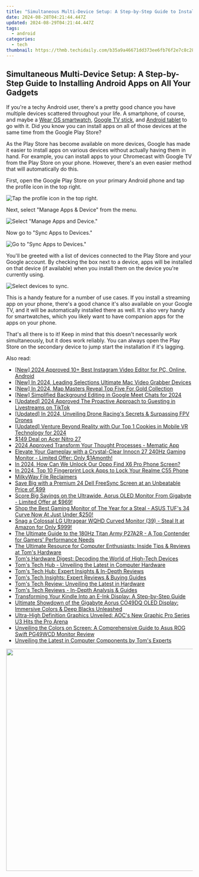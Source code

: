 ```yaml
---
title: "Simultaneous Multi-Device Setup: A Step-by-Step Guide to Installing Android Apps on All Your Gadgets"
date: 2024-08-28T04:21:44.447Z
updated: 2024-08-29T04:21:44.447Z
tags:
  - android
categories:
  - tech
thumbnail: https://thmb.techidaily.com/b35a9a46671dd373ee6fb76f2e7c8c289a52fdab2f2b7f6dd74a2f0921700773.jpg
---
```


## Simultaneous Multi-Device Setup: A Step-by-Step Guide to Installing Android Apps on All Your Gadgets

If you're a techy Android user, there's a pretty good chance you have multiple devices scattered throughout your life. A smartphone, of course, and maybe a [Wear OS smartwatch](https://ai-topics.techidaily.com/new-exploring-ai-face-generators/), [Google TV stick](https://fake-location.techidaily.com/wondering-the-best-alternative-to-hola-on-apple-iphone-6s-plus-here-is-the-answer-drfone-by-drfone-virtual-ios/), and [Android tablet](https://youtube-sure.techidaily.com/16757146-updated-bite-sized-video-knowledge-now/) to go with it. Did you know you can install apps on all of those devices at the same time from the Google Play Store?

 As the Play Store has become available on more devices, Google has made it easier to install apps on various devices without actually having them in hand. For example, you can install apps to your Chromecast with Google TV from the Play Store on your phone. However, there's an even easier method that will automatically do this.

 First, open the Google Play Store on your primary Android phone and tap the profile icon in the top right.

![Tap the profile icon in the top right.](https://static1.howtogeekimages.com/wordpress/wp-content/uploads/2023/10/screenshot_20231011-162308.png) 

 Next, select "Manage Apps & Device" from the menu.

![Select "Manage Apps and Device."](https://static1.howtogeekimages.com/wordpress/wp-content/uploads/2023/10/screenshot_20231011-162327.png) 

 Now go to "Sync Apps to Devices."

![Go to "Sync Apps to Devices."](https://static1.howtogeekimages.com/wordpress/wp-content/uploads/2023/10/screenshot_20231011-162338.png) 

 You'll be greeted with a list of devices connected to the Play Store and your Google account. By checking the box next to a device, apps will be installed on that device (if available) when you install them on the device you're currently using.

![Select devices to sync.](https://static1.howtogeekimages.com/wordpress/wp-content/uploads/2023/10/screenshot_20231011-162815.png) 

 This is a handy feature for a number of use cases. If you install a streaming app on your phone, there's a good chance it's also available on your Google TV, and it will be automatically installed there as well. It's also very handy for smartwatches, which you likely want to have companion apps for the apps on your phone.

 That's all there is to it! Keep in mind that this doesn't necessarily work simultaneously, but it does work reliably. You can always open the Play Store on the secondary device to jump start the installation if it's lagging.

<ins class="adsbygoogle"
     style="display:block"
     data-ad-format="autorelaxed"
     data-ad-client="ca-pub-7571918770474297"
     data-ad-slot="1223367746"></ins>



<ins class="adsbygoogle"
     style="display:block"
     data-ad-client="ca-pub-7571918770474297"
     data-ad-slot="8358498916"
     data-ad-format="auto"
     data-full-width-responsive="true"></ins>

<span class="atpl-alsoreadstyle">Also read:</span>
<div><ul>
<li><a href="https://instagram-clips.techidaily.com/new-2024-approved-10plus-best-instagram-video-editor-for-pc-online-android/"><u>[New] 2024 Approved  10+ Best Instagram Video Editor for PC, Online, Android</u></a></li>
<li><a href="https://visual-screen-recording.techidaily.com/new-in-2024-leading-selections-ultimate-mac-video-grabber-devices/"><u>[New] In 2024, Leading Selections  Ultimate Mac Video Grabber Devices</u></a></li>
<li><a href="https://screen-mirroring-recording.techidaily.com/new-in-2024-map-masters-reveal-top-five-for-gold-collection/"><u>[New] In 2024, Map Masters Reveal  Top Five For Gold Collection</u></a></li>
<li><a href="https://video-capture.techidaily.com/new-simplified-background-editing-in-google-meet-chats-for-2024/"><u>[New] Simplified Background Editing in Google Meet Chats for 2024</u></a></li>
<li><a href="https://tiktok-video-recordings.techidaily.com/updated-2024-approved-the-proactive-approach-to-guesting-in-livestreams-on-tiktok/"><u>[Updated] 2024 Approved  The Proactive Approach to Guesting in Livestreams on TikTok</u></a></li>
<li><a href="https://vp-tips.techidaily.com/updated-in-2024-unveiling-drone-racings-secrets-and-surpassing-fpv-drones/"><u>[Updated] In 2024, Unveiling Drone Racing's Secrets & Surpassing FPV Drones</u></a></li>
<li><a href="https://vp-tips.techidaily.com/updated-venture-beyond-reality-with-our-top-1-cookies-in-mobile-vr-technology-for-2024/"><u>[Updated] Venture Beyond Reality with Our Top 1 Cookies in Mobile VR Technology for 2024</u></a></li>
<li><a href="https://hardware-reviews.techidaily.com/149-deal-on-acer-nitro-27/"><u>$149 Deal on Acer Nitro 27</u></a></li>
<li><a href="https://fox-cloud.techidaily.com/2024-approved-transform-your-thought-processes-mematic-app/"><u>2024 Approved  Transform Your Thought Processes - Mematic App</u></a></li>
<li><a href="https://hardware-reviews.techidaily.com/1723862778136-elevate-your-gameplay-with-a-crystal-clear-innocn-27-240hz-gaming-monitor-limited-offer-only-1amonth/"><u>Elevate Your Gameplay with a Crystal-Clear Innocn 27 240Hz Gaming Monitor - Limited Offer: Only $1Amonth!</u></a></li>
<li><a href="https://easy-unlock-android.techidaily.com/in-2024-how-can-we-unlock-our-oppo-find-x6-pro-phone-screen-by-drfone-android/"><u>In 2024, How Can We Unlock Our Oppo Find X6 Pro Phone Screen?</u></a></li>
<li><a href="https://easy-unlock-android.techidaily.com/in-2024-top-10-fingerprint-lock-apps-to-lock-your-realme-c55-phone-by-drfone-android/"><u>In 2024, Top 10 Fingerprint Lock Apps to Lock Your Realme C55 Phone</u></a></li>
<li><a href="https://easy-unlock-android.techidaily.com/milkyway-file-reclaimers/"><u>MilkyWay File Reclaimers</u></a></li>
<li><a href="https://hardware-reviews.techidaily.com/save-big-with-a-premium-24-dell-freesync-screen-at-an-unbeatable-price-of-99/"><u>Save Big with a Premium 24 Dell FreeSync Screen at an Unbeatable Price of $99</u></a></li>
<li><a href="https://hardware-reviews.techidaily.com/score-big-savings-on-the-ultrawide-aorus-oled-monitor-from-gigabyte-limited-offer-at-969/"><u>Score Big Savings on the Ultrawide, Aorus OLED Monitor From Gigabyte - Limited Offer at $969!</u></a></li>
<li><a href="https://hardware-reviews.techidaily.com/shop-the-best-gaming-monitor-of-the-year-for-a-steal-asus-tufs-34-curve-now-at-just-under-250/"><u>Shop the Best Gaming Monitor of The Year for a Steal - ASUS TUF's 34 Curve Now At Just Under $250!</u></a></li>
<li><a href="https://hardware-reviews.techidaily.com/1723862752577-snag-a-colossal-lg-ultragear-wqhd-curved-monitor-39-steal-it-at-amazon-for-only-999/"><u>Snag a Colossal LG Ultragear WQHD Curved Monitor (39) - Steal It at Amazon for Only $999!</u></a></li>
<li><a href="https://hardware-reviews.techidaily.com/the-ultimate-guide-to-the-180hz-titan-army-p27a2r-a-top-contender-for-gamers-performance-needs/"><u>The Ultimate Guide to the 180Hz Titan Army P27A2R - A Top Contender for Gamers' Performance Needs</u></a></li>
<li><a href="https://hardware-reviews.techidaily.com/the-ultimate-resource-for-computer-enthusiasts-inside-tips-and-reviews-at-toms-hardware/"><u>The Ultimate Resource for Computer Enthusiasts: Inside Tips & Reviews at Tom's Hardware</u></a></li>
<li><a href="https://hardware-reviews.techidaily.com/toms-hardware-digest-decoding-the-world-of-high-tech-devices/"><u>Tom's Hardware Digest: Decoding the World of High-Tech Devices</u></a></li>
<li><a href="https://hardware-reviews.techidaily.com/toms-tech-hub-unveiling-the-latest-in-computer-hardware-t17238628801779/"><u>Tom's Tech Hub - Unveiling the Latest in Computer Hardware</u></a></li>
<li><a href="https://hardware-reviews.techidaily.com/toms-tech-hub-expert-insights-and-in-depth-reviews/"><u>Tom's Tech Hub: Expert Insights & In-Depth Reviews</u></a></li>
<li><a href="https://hardware-reviews.techidaily.com/toms-tech-insights-expert-reviews-and-buying-guides/"><u>Tom's Tech Insights: Expert Reviews & Buying Guides</u></a></li>
<li><a href="https://hardware-reviews.techidaily.com/toms-tech-review-unveiling-the-latest-in-hardware/"><u>Tom's Tech Review: Unveiling the Latest in Hardware</u></a></li>
<li><a href="https://hardware-reviews.techidaily.com/toms-tech-reviews-in-depth-analysis-and-guides/"><u>Tom's Tech Reviews - In-Depth Analysis & Guides</u></a></li>
<li><a href="https://hardware-reviews.techidaily.com/transforming-your-kindle-into-an-e-ink-display-a-step-by-step-guide/"><u>Transforming Your Kindle Into an E-Ink Display: A Step-by-Step Guide</u></a></li>
<li><a href="https://hardware-reviews.techidaily.com/ultimate-showdown-of-the-gigabyte-aorus-co49dq-oled-display-immersive-colors-and-deep-blacks-unleashed/"><u>Ultimate Showdown of the Gigabyte Aorus CO49DQ OLED Display: Immersive Colors & Deep Blacks Unleashed</u></a></li>
<li><a href="https://hardware-reviews.techidaily.com/ultra-high-definition-graphics-unveiled-aocs-new-graphic-pro-series-u3-hits-the-pro-arena/"><u>Ultra-High Definition Graphics Unveiled: AOC's New Graphic Pro Series U3 Hits the Pro Arena</u></a></li>
<li><a href="https://hardware-reviews.techidaily.com/unveiling-the-colors-on-screen-a-comprehensive-guide-to-asus-rog-swift-pg49wcd-monitor-review/"><u>Unveiling the Colors on Screen: A Comprehensive Guide to Asus ROG Swift PG49WCD Monitor Review</u></a></li>
<li><a href="https://hardware-reviews.techidaily.com/unveiling-the-latest-in-computer-components-by-toms-experts/"><u>Unveiling the Latest in Computer Components by Tom's Experts</u></a></li>
</ul></div>

<!-- affiliate ads begin -->
<a href="https://appsumo.8odi.net/c/5597632/2082526/7443" target="_top" id="2082526"><img src="//a.impactradius-go.com/display-ad/7443-2082526" border="0" alt="" width="1200" height="600"/></a><img height="0" width="0" src="https://appsumo.8odi.net/i/5597632/2082526/7443" style="position:absolute;visibility:hidden;" border="0" />
<!-- affiliate ads end -->